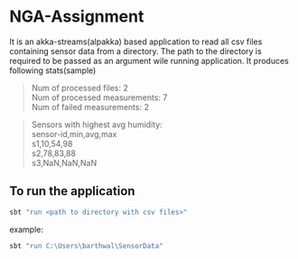 # NGA-Assignment

It is an akka-streams(alpakka) based application to read all csv files containing sensor data from a directory. The path to the directory is required to be passed
as an argument wile running application.
It produces following stats(sample) 


>Num of processed files: 2\
Num of processed measurements: 7\
Num of failed measurements: 2

>Sensors with highest avg humidity:\
sensor-id,min,avg,max\
s1,10,54,98\
s2,78,83,88\
s3,NaN,NaN,NaN


## To run the application

```sh
sbt "run <path to directory with csv files>"
```

example:

```sh
sbt "run C:\Users\barthwal\SensorData"
``` 
